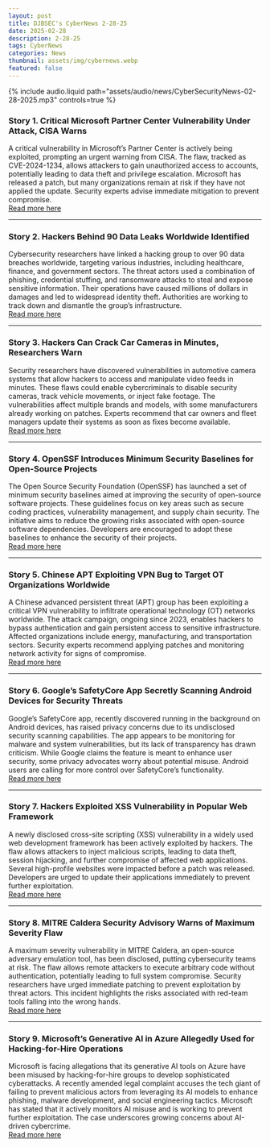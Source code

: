 ```yaml
---
layout: post
title: DJBSEC's CyberNews 2-28-25
date: 2025-02-28
description: 2-28-25
tags: CyberNews
categories: News
thumbnail: assets/img/cybernews.webp
featured: false
---
```



<div class="row mt-3">
    <div class="col-sm mt-3 mt-md-0">
        {% include audio.liquid path="assets/audio/news/CyberSecurityNews-02-28-2025.mp3" controls=true %}
    </div>
</div>


### Story 1. Critical Microsoft Partner Center Vulnerability Under Attack, CISA Warns
A critical vulnerability in Microsoft’s Partner Center is actively being exploited, prompting an urgent warning from CISA. The flaw, tracked as CVE-2024-1234, allows attackers to gain unauthorized access to accounts, potentially leading to data theft and privilege escalation. Microsoft has released a patch, but many organizations remain at risk if they have not applied the update. Security experts advise immediate mitigation to prevent compromise.  
[Read more here](https://www.csoonline.com/article/3834674/critical-microsoft-partner-center-vulnerability-under-attack-cisa-warns.html)

---

### Story 2. Hackers Behind 90 Data Leaks Worldwide Identified
Cybersecurity researchers have linked a hacking group to over 90 data breaches worldwide, targeting various industries, including healthcare, finance, and government sectors. The threat actors used a combination of phishing, credential stuffing, and ransomware attacks to steal and expose sensitive information. Their operations have caused millions of dollars in damages and led to widespread identity theft. Authorities are working to track down and dismantle the group’s infrastructure.  
[Read more here](https://cybersecuritynews.com/hackers-behind-90-data-leaks-worldwide/)

---

### Story 3. Hackers Can Crack Car Cameras in Minutes, Researchers Warn
Security researchers have discovered vulnerabilities in automotive camera systems that allow hackers to access and manipulate video feeds in minutes. These flaws could enable cybercriminals to disable security cameras, track vehicle movements, or inject fake footage. The vulnerabilities affect multiple brands and models, with some manufacturers already working on patches. Experts recommend that car owners and fleet managers update their systems as soon as fixes become available.  
[Read more here](https://www.darkreading.com/vulnerabilities-threats/hackers-can-crack-car-cameras-minutes)

---

### Story 4. OpenSSF Introduces Minimum Security Baselines for Open-Source Projects
The Open Source Security Foundation (OpenSSF) has launched a set of minimum security baselines aimed at improving the security of open-source software projects. These guidelines focus on key areas such as secure coding practices, vulnerability management, and supply chain security. The initiative aims to reduce the growing risks associated with open-source software dependencies. Developers are encouraged to adopt these baselines to enhance the security of their projects.  
[Read more here](https://www.darkreading.com/application-security/openssf-minimum-security-baselines-open-source-projects)

---

### Story 5. Chinese APT Exploiting VPN Bug to Target OT Organizations Worldwide
A Chinese advanced persistent threat (APT) group has been exploiting a critical VPN vulnerability to infiltrate operational technology (OT) networks worldwide. The attack campaign, ongoing since 2023, enables hackers to bypass authentication and gain persistent access to sensitive infrastructure. Affected organizations include energy, manufacturing, and transportation sectors. Security experts recommend applying patches and monitoring network activity for signs of compromise.  
[Read more here](https://www.darkreading.com/ics-ot-security/chinese-apt-vpn-bug-worldwide-ot-orgs)

---

### Story 6. Google’s SafetyCore App Secretly Scanning Android Devices for Security Threats
Google’s SafetyCore app, recently discovered running in the background on Android devices, has raised privacy concerns due to its undisclosed security scanning capabilities. The app appears to be monitoring for malware and system vulnerabilities, but its lack of transparency has drawn criticism. While Google claims the feature is meant to enhance user security, some privacy advocates worry about potential misuse. Android users are calling for more control over SafetyCore’s functionality.  
[Read more here](https://cybersecuritynews.com/googles-safetycore-app-secretly-scans/)

---

### Story 7. Hackers Exploited XSS Vulnerability in Popular Web Framework
A newly disclosed cross-site scripting (XSS) vulnerability in a widely used web development framework has been actively exploited by hackers. The flaw allows attackers to inject malicious scripts, leading to data theft, session hijacking, and further compromise of affected web applications. Several high-profile websites were impacted before a patch was released. Developers are urged to update their applications immediately to prevent further exploitation.  
[Read more here](https://cybersecuritynews.com/hackers-exploited-xss-vulnerability-framework/)

---

### Story 8. MITRE Caldera Security Advisory Warns of Maximum Severity Flaw
A maximum severity vulnerability in MITRE Caldera, an open-source adversary emulation tool, has been disclosed, putting cybersecurity teams at risk. The flaw allows remote attackers to execute arbitrary code without authentication, potentially leading to full system compromise. Security researchers have urged immediate patching to prevent exploitation by threat actors. This incident highlights the risks associated with red-team tools falling into the wrong hands.  
[Read more here](https://www.securitymagazine.com/articles/101428-mitre-caldera-security-advisory-warns-of-maximum-severity-flaw)

---

### Story 9. Microsoft’s Generative AI in Azure Allegedly Used for Hacking-for-Hire Operations
Microsoft is facing allegations that its generative AI tools on Azure have been misused by hacking-for-hire groups to develop sophisticated cyberattacks. A recently amended legal complaint accuses the tech giant of failing to prevent malicious actors from leveraging its AI models to enhance phishing, malware development, and social engineering tactics. Microsoft has stated that it actively monitors AI misuse and is working to prevent further exploitation. The case underscores growing concerns about AI-driven cybercrime.  
[Read more here](https://cyberscoop.com/microsoft-generative-ai-azure-hacking-for-hire-amended-complaint/)
